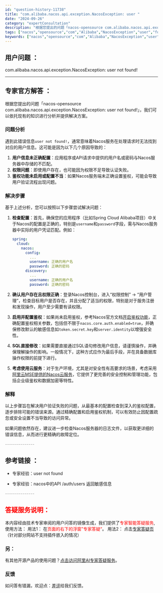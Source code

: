 ```yaml
---
id: "question-history-11738"
title: "com.alibaba.nacos.api.exception.NacosException: user "
date: "2024-09-26"
category: "expertConsultation"
description: "根据您提出的问题「nacos-opensource com.alibaba.nacos.api.exception.NacosException: user not found!」，我们可以依托现有的知识进行分析并提供解决方案。### 问题分析遇到此错误信息`user not found!`，通常意"
tags: ["nacos","opensource","com","Alibaba","NacosException","user","found"]
keywords: ["nacos","opensource","com","Alibaba","NacosException","user","found"]
---
```


## 用户问题 ： 
 com.alibaba.nacos.api.exception.NacosException: user not found!  

---------------
## 专家官方解答 ：

根据您提出的问题「nacos-opensource com.alibaba.nacos.api.exception.NacosException: user not found!」，我们可以依托现有的知识进行分析并提供解决方案。

### 问题分析
遇到此错误信息`user not found!`，通常意味着Nacos服务在处理请求时无法找到对应的用户信息。这可能是因为以下几个原因导致的：

1. **用户信息未正确配置**：应用程序或API请求中提供的用户名或密码与Nacos服务器中存储的不匹配。
2. **权限问题**：即使用户存在，也可能因为权限不足导致认证失败。
3. **鉴权功能未启用或配置不当**：如果Nacos服务端未正确设置鉴权，可能会导致用户验证流程出现问题。

### 解决步骤
基于上述分析，您可以按照以下步骤尝试解决问题：

1. **检查配置**：首先，确保您的应用程序（比如Spring Cloud Alibaba项目）中关于Nacos的配置是正确的，特别是`username`和`password`字段，需与Nacos服务器中实际的用户凭证匹配。例如：
   ```yaml
   spring:
     cloud:
       nacos:
         config:
           ...
           username: 正确的用户名
           password: 正确的密码
         discovery:
           ...
           username: 正确的用户名
           password: 正确的密码
   ```
   
2. **确认用户存在且权限正确**：登录Nacos控制台，进入“权限控制” -> “用户管理”，检查目标用户是否存在，并且分配了适当的权限，特别是对于服务注册和发现操作，用户至少需要有读权限。

3. **启用并配置鉴权**：如果尚未启用鉴权，参考Nacos官方文档[开启鉴权功能](https://nacos.io/docs/latest/guide/user/auth/)，正确配置鉴权相关参数，包括但不限于`nacos.core.auth.enabled=true`，并确保修改默认的敏感信息如`token.secret.key`和`server.identity`以增强安全性。

4. **SQL直接修改**：如果需要直接通过SQL语句修改用户信息，请谨慎操作，并确保理解操作的影响。一般情况下，这种方式应作为最后手段，并在具备数据库操作权限的前提下进行。

5. **考虑使用云服务**：对于生产环境，尤其是对安全性有高要求的场景，考虑采用[阿里云MSE提供的Nacos云服务](https://nacos.io/cloud/?from=wuyi)，它提供了更完善的安全控制和管理功能，包括企业级鉴权和数据加密等特性。

### 解释
以上步骤旨在解决用户验证失败的问题，从最基本的配置检查到深入的鉴权配置，逐步排除可能的错误来源。通过精确配置和启用鉴权机制，可以有效防止因配置疏忽或安全设置不当导致的访问异常。

如果问题依然存在，建议进一步检查Nacos服务器的日志文件，以获取更详细的错误信息，从而进行更精确的故障定位。


<font color="#949494">---------------</font> 


## 参考链接 ：

* 专家经验：user not found 
 
 * 专家经验：nacos中的API /auth/users 返回敏感信息 


 <font color="#949494">---------------</font> 
 


## <font color="#FF0000">答疑服务说明：</font> 

本内容经由技术专家审阅的用户问答的镜像生成，我们提供了<font color="#FF0000">专家智能答疑服务</font>,使用方法：
用法1： 在<font color="#FF0000">页面的右下的浮窗”专家答疑“</font>。
用法2： 点击[专家答疑页](https://answer.opensource.alibaba.com/docs/intro)（针对部分网站不支持插件嵌入的情况）
### 另：


有其他开源产品的使用问题？[点击访问阿里AI专家答疑服务](https://answer.opensource.alibaba.com/docs/intro)。
### 反馈
如问答有错漏，欢迎点：[差评](https://ai.nacos.io/user/feedbackByEnhancerGradePOJOID?enhancerGradePOJOId=16222)给我们反馈。
